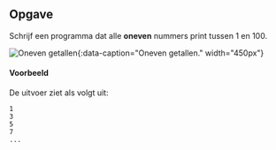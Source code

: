 ## Opgave
Schrijf een programma dat alle **oneven** nummers print tussen 1 en 100.

![Oneven getallen](media/julia-taubitz.jpg "Foto door Julia Taubitz op Unsplash"){:data-caption="Oneven getallen." width="450px"}

#### Voorbeeld
De uitvoer ziet als volgt uit:
```
1
3
5
7
...
```